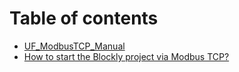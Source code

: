 # Table of contents

* [UF\_ModbusTCP\_Manual](README.md)
* [How to start the Blockly project via Modbus TCP?](how-to-start-the-blockly-project-via-modbus-tcp.md)
